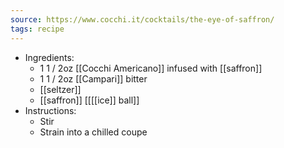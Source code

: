 ```yaml
---
source: https://www.cocchi.it/cocktails/the-eye-of-saffron/
tags: recipe
---
```


- Ingredients:
	- 1 1 / 2oz [[Cocchi Americano]] infused with [[saffron]]
	- 1 1 / 2oz [[Campari]] bitter
	- [[seltzer]]
	- [[saffron]] [[[[ice]] ball]]
- Instructions:
	- Stir
	- Strain into a chilled coupe